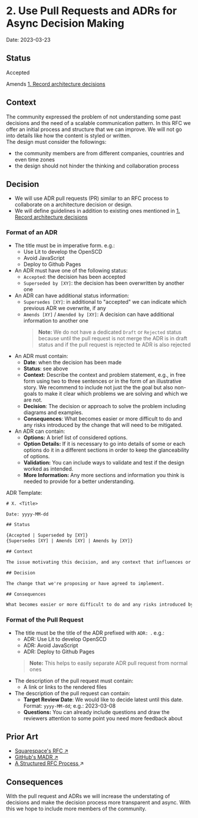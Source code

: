 # 2. Use Pull Requests and ADRs for Async Decision Making

Date: 2023-03-23

## Status

Accepted

Amends [1. Record architecture decisions](0001-record-architecture-decisions.md)

## Context

The community expressed the problem of not understanding some past decisions and the need of a scalable communication pattern. In this RFC we offer an initial process and structure that we can improve. We will not go into details like how the content is styled or written.   
The design must consider the followings:
- the community members are from different companies, countries and even time zones
- the design should not hinder the thinking and collaboration process

## Decision

- We will use ADR pull requests (PR) similar to an RFC process to collaborate on a architecture decision or design.
- We will define guidelines in addition to existing ones mentioned in [1. Record architecture decisions](0001-record-architecture-decisions.md) 

### Format of an ADR

- The title must be in imperative form. e.g.:
    - Use Lit to develop the OpenSCD
    - Avoid JavaScript
    - Deploy to Github Pages
- An ADR must have one of the following status:
  - `Accepted`: the decision has been accepted
  - `Superseded by [XY]`: the decision has been overwritten by another one
- An ADR can have additional status information:
  - `Supersedes [XY]`: in additional to "accepted" we can indicate which previous ADR we
  overwrite, if any
  - `Amends [XY]` / `Amended by [XY]`: A decision can have additional information to another one
    > **Note:** We do not have a dedicated `Draft` or `Rejected` status because until 
    > the pull request is not merge the ADR is in draft status and
    > if the pull request is rejected te ADR is also rejected
- An ADR must contain:
  - **Date**: when the decision has been made
  - **Status**: see above
  - **Context**: Describe the context and problem statement, e.g., in free form using two to three sentences or in the form of an illustrative story.
    We recommend to include not just the the goal but also non-goals to make it clear which problems we are solving and which we are not.
  - **Decision**: The decision or approach to solve the problem including diagrams and examples.
  - **Consequences**: What becomes easier or more difficult to do and any risks introduced by the change that will need to be mitigated.
- An ADR can contain:
  - **Options:** A brief list of considered options.
  - **Option Details:** If it is necessary to go into details of some or each options do it in a different sections in order to keep the glanceability of options.
  - **Validation:** You can include ways to validate and test if the design worked as intended.
  - **More Information:** Any more sections and information you think is needed to provide for a better understanding.


ADR Template:
```txt
# X. <Title>

Date: yyyy-MM-dd

## Status

{Accepted | Superseded by [XY]}
{Supersedes [XY] | Amends [XY] | Amends by [XY]}

## Context

The issue motivating this decision, and any context that influences or constrains the decision.

## Decision

The change that we're proposing or have agreed to implement.

## Consequences

What becomes easier or more difficult to do and any risks introduced by the change that will need to be mitigated.

```


### Format of the Pull Request

- The title must be the title of the ADR prefixed with `ADR: `. e.g.:
  - ADR: Use Lit to develop OpenSCD
  - ADR: Avoid JavaScript
  - ADR: Deploy to Github Pages
  > **Note:** This helps to easily separate ADR pull request from normal ones
- The description of the pull request must contain:
  - A link or links to the rendered files
- The description of the pull request can contain:
  - **Target Review Date**: We would like to decide latest until this date. Format: `yyyy-MM-dd`; e.g.: 2023-03-08
  - **Questions:** You can already include questions and draw the reviewers attention to some point you need more feedback about


## Prior Art
- [Squarespace's RFC ↗](https://static1.squarespace.com/static/56ab961ecbced617ccd2461e/t/5d792e5a4dac4074658ce64b/1568222810968/Squarespace+RFC+Template.pdf)   
- [GitHub's MADR ↗](https://github.com/adr/madr/blob/main/docs/decisions/adr-template.md)   
- [A Structured RFC Process ](https://philcalcado.com/2018/11/19/a_structured_rfc_process.html)↗   


## Consequences

With the pull request and ADRs we will increase the understating of decisions 
and make the decision process more transparent and async. With this we hope
to include more members of the community.